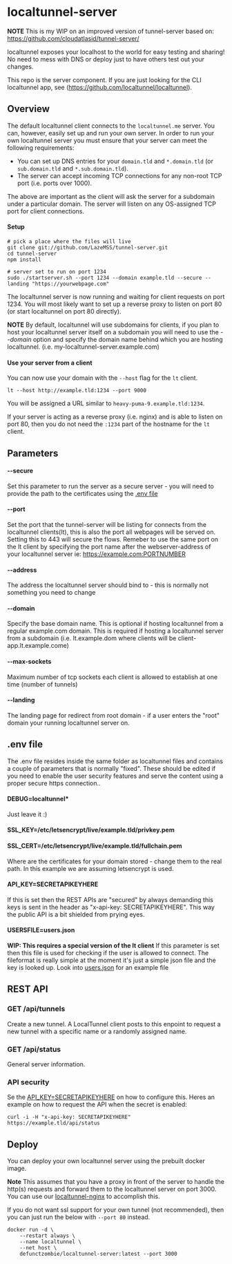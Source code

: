 # localtunnel-server
**NOTE** This is my WIP on an improved version of tunnel-server based on: https://github.com/cloudatlasid/tunnel-server/

localtunnel exposes your localhost to the world for easy testing and sharing! No need to mess with DNS or deploy just to have others test out your changes.

This repo is the server component. If you are just looking for the CLI localtunnel app, see (https://github.com/localtunnel/localtunnel).

## Overview ##

The default localtunnel client connects to the `localtunnel.me` server. You can, however, easily set up and run your own server. In order to run your own localtunnel server you must ensure that your server can meet the following requirements:

* You can set up DNS entries for your `domain.tld` and `*.domain.tld` (or `sub.domain.tld` and `*.sub.domain.tld`).
* The server can accept incoming TCP connections for any non-root TCP port (i.e. ports over 1000).

The above are important as the client will ask the server for a subdomain under a particular domain. The server will listen on any OS-assigned TCP port for client connections.

#### Setup

```shell
# pick a place where the files will live
git clone git://github.com/LazeMSS/tunnel-server.git
cd tunnel-server
npm install

# server set to run on port 1234
sudo ./startserver.sh --port 1234 --domain example.tld --secure --landing "https://yourwebpage.com"
```

The localtunnel server is now running and waiting for client requests on port 1234. You will most likely want to set up a reverse proxy to listen on port 80 (or start localtunnel on port 80 directly).

**NOTE** By default, localtunnel will use subdomains for clients, if you plan to host your localtunnel server itself on a subdomain you will need to use the _--domain_ option and specify the domain name behind which you are hosting localtunnel. (i.e. my-localtunnel-server.example.com)

#### Use your server from a client

You can now use your domain with the `--host` flag for the `lt` client.

```shell
lt --host http://example.tld:1234 --port 9000
```

You will be assigned a URL similar to `heavy-puma-9.example.tld:1234`.

If your server is acting as a reverse proxy (i.e. nginx) and is able to listen on port 80, then you do not need the `:1234` part of the hostname for the `lt` client.

## Parameters

#### --secure
Set this parameter to run the server as a secure server - you will need to provide the path to the certificates using the [.env file](#env-file) 

#### --port
Set the port that the tunnel-server will be listing for connects from the localtunnel clients(lt), this is also the port all webpages will be served on. Setting this to 443 will secure the flows. Remeber to use the same port on the lt client by specifying the port name after the webserver-address of your localtunnel server ie: https://example.com:PORTNUMBER

#### --address
The address the localtunnel server should bind to - this is normally not something you need to change

#### --domain
Specify the base domain name. This is optional if hosting localtunnel from a regular example.com domain. This is required if hosting a localtunnel server from a subdomain (i.e. lt.example.dom where clients will be client-app.lt.example.come)

#### --max-sockets
Maximum number of tcp sockets each client is allowed to establish at one time (number of tunnels)

#### --landing
The landing page for redirect from root domain - if a user enters the "root" domain your running localtunnel server on.

## .env file
The .env file resides inside the same folder as localtunnel files and contains a couple of parameters that is normally "fixed". These should be edited if you need to enable the user security features and serve the content using a proper secure https connection..

#### DEBUG=localtunnel*
Just leave it :)

#### SSL_KEY=/etc/letsencrypt/live/example.tld/privkey.pem
#### SSL_CERT=/etc/letsencrypt/live/example.tld/fullchain.pem
Where are the certificates for your domain stored - change them to the real path. In this example we are assuming letsencrypt is used.

#### API_KEY=SECRETAPIKEYHERE
If this is set then the REST APIs are "secured" by always demanding this keys is sent in the header as "x-api-key: SECRETAPIKEYHERE". This way the public API is a bit shielded from prying eyes.

#### USERSFILE=users.json
**WIP: This requires a special version of the lt client**
If this parameter is set then this file is used for checking if the user is allowed to connect. The fileformat is really simple at the moment it's just a simple json file and the key is looked up. Look into [users.json](./users.json) for an example file


## REST API

### GET /api/tunnels

Create a new tunnel. A LocalTunnel client posts to this enpoint to request a new tunnel with a specific name or a randomly assigned name.

### GET /api/status

General server information.

### API security
Se the [API_KEY=SECRETAPIKEYHERE](#api_keysecretapikeyhere) on how to configure this. Heres an example on how to request the API when the secret is enabled:
```shell
curl -i -H "x-api-key: SECRETAPIKEYHERE" https://example.tld/api/status
```

## Deploy

You can deploy your own localtunnel server using the prebuilt docker image.

**Note** This assumes that you have a proxy in front of the server to handle the http(s) requests and forward them to the localtunnel server on port 3000. You can use our [localtunnel-nginx](https://github.com/localtunnel/nginx) to accomplish this.

If you do not want ssl support for your own tunnel (not recommended), then you can just run the below with `--port 80` instead.

```
docker run -d \
    --restart always \
    --name localtunnel \
    --net host \
    defunctzombie/localtunnel-server:latest --port 3000
```
